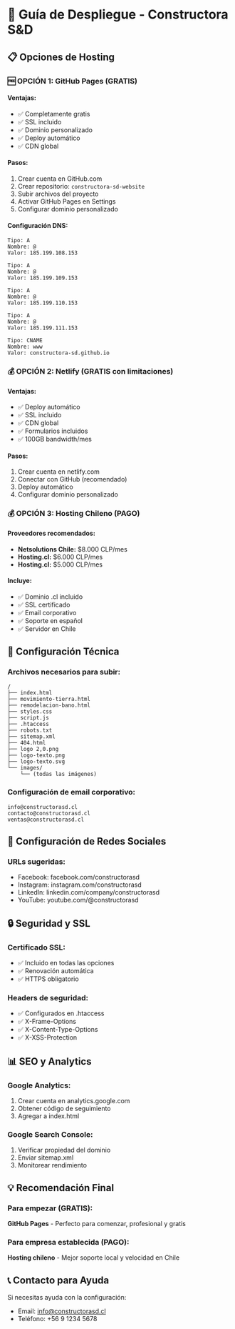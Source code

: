 # 🚀 Guía de Despliegue - Constructora S&D

## 📋 Opciones de Hosting

### 🆓 OPCIÓN 1: GitHub Pages (GRATIS)

#### Ventajas:
- ✅ Completamente gratis
- ✅ SSL incluido
- ✅ Dominio personalizado
- ✅ Deploy automático
- ✅ CDN global

#### Pasos:
1. Crear cuenta en GitHub.com
2. Crear repositorio: `constructora-sd-website`
3. Subir archivos del proyecto
4. Activar GitHub Pages en Settings
5. Configurar dominio personalizado

#### Configuración DNS:
```
Tipo: A
Nombre: @
Valor: 185.199.108.153

Tipo: A  
Nombre: @
Valor: 185.199.109.153

Tipo: A
Nombre: @
Valor: 185.199.110.153

Tipo: A
Nombre: @
Valor: 185.199.111.153

Tipo: CNAME
Nombre: www
Valor: constructora-sd.github.io
```

### 💰 OPCIÓN 2: Netlify (GRATIS con limitaciones)

#### Ventajas:
- ✅ Deploy automático
- ✅ SSL incluido
- ✅ CDN global
- ✅ Formularios incluidos
- ✅ 100GB bandwidth/mes

#### Pasos:
1. Crear cuenta en netlify.com
2. Conectar con GitHub (recomendado)
3. Deploy automático
4. Configurar dominio personalizado

### 💰 OPCIÓN 3: Hosting Chileno (PAGO)

#### Proveedores recomendados:
- **Netsolutions Chile:** $8.000 CLP/mes
- **Hosting.cl:** $6.000 CLP/mes
- **Hosting.cl:** $5.000 CLP/mes

#### Incluye:
- ✅ Dominio .cl incluido
- ✅ SSL certificado
- ✅ Email corporativo
- ✅ Soporte en español
- ✅ Servidor en Chile

## 🔧 Configuración Técnica

### Archivos necesarios para subir:
```
/
├── index.html
├── movimiento-tierra.html
├── remodelacion-bano.html
├── styles.css
├── script.js
├── .htaccess
├── robots.txt
├── sitemap.xml
├── 404.html
├── logo 2,0.png
├── logo-texto.png
├── logo-texto.svg
└── images/
    └── (todas las imágenes)
```

### Configuración de email corporativo:
```
info@constructorasd.cl
contacto@constructorasd.cl
ventas@constructorasd.cl
```

## 📱 Configuración de Redes Sociales

### URLs sugeridas:
- Facebook: facebook.com/constructorasd
- Instagram: instagram.com/constructorasd
- LinkedIn: linkedin.com/company/constructorasd
- YouTube: youtube.com/@constructorasd

## 🔒 Seguridad y SSL

### Certificado SSL:
- ✅ Incluido en todas las opciones
- ✅ Renovación automática
- ✅ HTTPS obligatorio

### Headers de seguridad:
- ✅ Configurados en .htaccess
- ✅ X-Frame-Options
- ✅ X-Content-Type-Options
- ✅ X-XSS-Protection

## 📊 SEO y Analytics

### Google Analytics:
1. Crear cuenta en analytics.google.com
2. Obtener código de seguimiento
3. Agregar a index.html

### Google Search Console:
1. Verificar propiedad del dominio
2. Enviar sitemap.xml
3. Monitorear rendimiento

## 💡 Recomendación Final

### Para empezar (GRATIS):
**GitHub Pages** - Perfecto para comenzar, profesional y gratis

### Para empresa establecida (PAGO):
**Hosting chileno** - Mejor soporte local y velocidad en Chile

## 📞 Contacto para Ayuda

Si necesitas ayuda con la configuración:
- Email: info@constructorasd.cl
- Teléfono: +56 9 1234 5678
